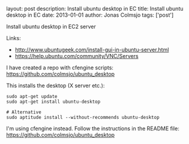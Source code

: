layout: post
description: Install ubuntu desktop in EC
title: Install ubuntu desktop in EC
date: 2013-01-01
author: Jonas Colmsjo
tags: ['post']

Install ubuntu desktop in EC2 server





Links:

 * http://www.ubuntugeek.com/install-gui-in-ubuntu-server.html
 * https://help.ubuntu.com/community/VNC/Servers
 
 
I have created a repo with cfengine scripts: https://github.com/colmsjo/ubuntu_desktop 
 
This installs the desktop (X server etc.):

```
sudo apt-get update
sudo apt-get install ubuntu-desktop

# Alternative
sudo aptitude install --without-recommends ubuntu-desktop  
```


I'm using cfengine instead. Follow the instructions in the README file: https://github.com/colmsjo/ubuntu_desktop



